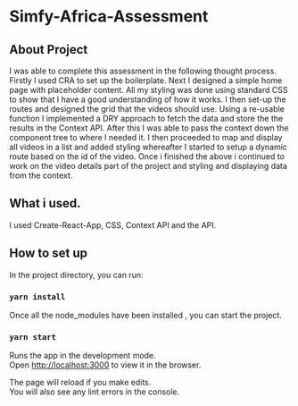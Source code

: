 # Simfy-Africa-Assessment

## About Project

I was able to complete this assessment in the following thought process. Firstly I used CRA to set up the boilerplate.
Next I designed a simple home page with placeholder content. 
All my styling was done using standard CSS to show that I have a  good understanding  of how it works.
I then set-up the routes and designed the grid that the videos should use.
Using a re-usable function I implemented a DRY approach to fetch the data and store the the results in the Context API.
After this I was able to pass the context down the component tree to where I needed it.
I then proceeded to map and display all videos in a list and added styling whereafter I started to setup a dynamic route based on  the id of the video.
Once i finished the above i continued to work on the video details part of the project and styling and displaying data from the context.

## What i used.

I used Create-React-App, CSS, Context API and the API.



## How to set up

In the project directory, you can run:

### `yarn install`

Once all the node_modules have been installed , you can start the project.

### `yarn start`

Runs the app in the development mode.\
Open [http://localhost:3000](http://localhost:3000) to view it in the browser.

The page will reload if you make edits.\
You will also see any lint errors in the console.
